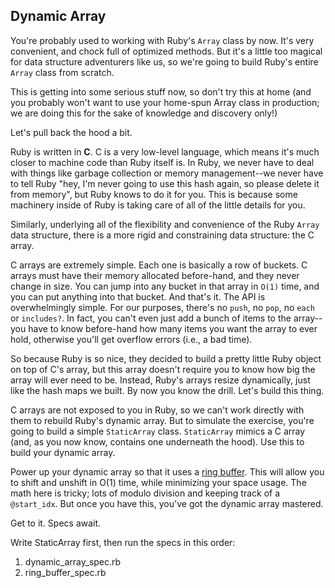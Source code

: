 ## Dynamic Array

You're probably used to working with Ruby's `Array` class by now. It's
very convenient, and chock full of optimized methods. But it's a little
too magical for data structure adventurers like us, so we're going to
build Ruby's entire `Array` class from scratch.

This is getting into some serious stuff now, so don't try this at home
(and you probably won't want to use your home-spun Array class in
production; we are doing this for the sake of knowledge and discovery
only!)

Let's pull back the hood a bit.

Ruby is written in **C**. C is a very low-level language, which means
it's much closer to machine code than Ruby itself is. In Ruby, we never
have to deal with things like garbage collection or memory
management--we never have to tell Ruby "hey, I'm never going to use this
hash again, so please delete it from memory", but Ruby knows to do it
for you. This is because some machinery inside of Ruby is taking care of
all of the little details for you.

Similarly, underlying all of the flexibility and convenience of the Ruby
`Array` data structure, there is a more rigid and constraining data
structure: the C array.

C arrays are extremely simple. Each one is basically a row of buckets. C
arrays must have their memory allocated before-hand, and they never
change in size. You can jump into any bucket in that array in `O(1)`
time, and you can put anything into that bucket. And that's it. The API
is overwhelmingly simple. For our purposes, there's no `push`, no `pop`,
no `each` or `includes?`. In fact, you can't even just add a bunch of
items to the array--you have to know before-hand how many items you want
the array to ever hold, otherwise you'll get overflow errors (i.e., a
bad time).

So because Ruby is so nice, they decided to build a pretty little Ruby
object on top of C's array, but this array doesn't require you to know
how big the array will ever need to be. Instead, Ruby's arrays resize
dynamically, just like the hash maps we built. By now you know the
drill. Let's build this thing.

C arrays are not exposed to you in Ruby, so we can't work directly with
them to rebuild Ruby's dynamic array. But to simulate the exercise,
you're going to build a simple `StaticArray` class. `StaticArray` mimics a C
array (and, as you now know, contains one underneath the hood). Use this
to build your dynamic array.

Power up your dynamic array so that it uses a [ring
buffer][ring-buffer-reading]. This will allow you to shift and unshift
in O(1) time, while minimizing your space usage. The math here is
tricky; lots of modulo division and keeping track of a `@start_idx`.
But once you have this, you've got the dynamic array mastered.

Get to it. Specs await.

Write StaticArray first, then run the specs in this order:
1. dynamic_array_spec.rb
2. ring_buffer_spec.rb

[ring-buffer-reading]: https://en.wikipedia.org/wiki/Circular_buffer#How_it_works

